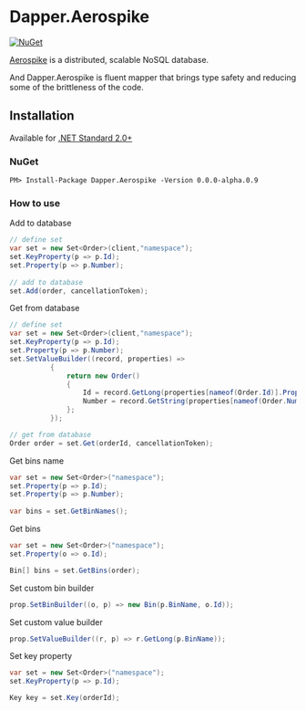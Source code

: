 
[projectUri]: https://github.com/AChehre/Dapper.Aerospike
[projectGit]: git@github.com:AChehre/Dapper.Aerospike.git


# Dapper.Aerospike
[![NuGet](https://img.shields.io/nuget/v/Dapper.Aerospike.svg)](https://www.nuget.org/packages/Dapper.Aerospike)

[Aerospike](https://github.com/aerospike) is a distributed, scalable NoSQL database.

And Dapper.Aerospike is fluent mapper that brings type safety and reducing some of the brittleness of the code.

## Installation
Available for [.NET Standard 2.0+](https://docs.microsoft.com/en-gb/dotnet/standard/net-standard)

### NuGet
```
PM> Install-Package Dapper.Aerospike -Version 0.0.0-alpha.0.9
```

### How to use
Add to database
```C#
// define set
var set = new Set<Order>(client,"namespace");
set.KeyProperty(p => p.Id);
set.Property(p => p.Number);
          
// add to database           
set.Add(order, cancellationToken);
```

Get from database
```C#
// define set
var set = new Set<Order>(client,"namespace");
set.KeyProperty(p => p.Id);
set.Property(p => p.Number);
set.SetValueBuilder((record, properties) =>
          {
              return new Order()
              {
                  Id = record.GetLong(properties[nameof(Order.Id)].PropertyName),
                  Number = record.GetString(properties[nameof(Order.Number)].PropertyName)
              };
          });

// get from database
Order order = set.Get(orderId, cancellationToken);        
```


Get bins name
```C#
var set = new Set<Order>("namespace");
set.Property(p => p.Id);
set.Property(p => p.Number);
          
var bins = set.GetBinNames();
```
Get bins
```C#
var set = new Set<Order>("namespace");
set.Property(o => o.Id);

Bin[] bins = set.GetBins(order);
```
Set custom bin builder
```C#
prop.SetBinBuilder((o, p) => new Bin(p.BinName, o.Id));
```
Set custom value builder
```C#
prop.SetValueBuilder((r, p) => r.GetLong(p.BinName));
```
Set key property
```C#
var set = new Set<Order>("namespace");
set.KeyProperty(p => p.Id);

Key key = set.Key(orderId);
```
